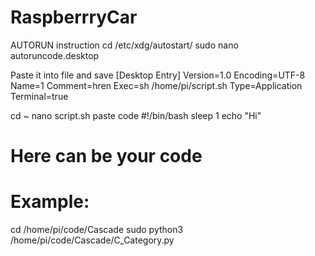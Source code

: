 # RaspberrryCar

AUTORUN instruction
cd /etc/xdg/autostart/
sudo nano autoruncode.desktop

Paste it into file and save
[Desktop Entry]
Version=1.0
Encoding=UTF-8
Name=1
Comment=hren
Exec=sh /home/pi/script.sh
Type=Application
Terminal=true

cd ~
nano script.sh
paste code
#!/bin/bash
sleep 1
echo "Hi"
# Here can be your code
# Example:
cd /home/pi/code/Cascade
sudo python3 /home/pi/code/Cascade/C_Category.py
